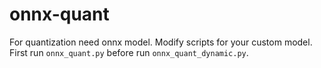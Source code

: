 # onnx-quant
For quantization need onnx model. Modify scripts for your custom model. First run ```onnx_quant.py``` before run ```onnx_quant_dynamic.py```.
